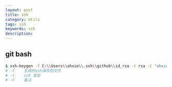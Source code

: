 ```yaml
---
layout: post
title: ssh
category: Utils
tags: ssh
keywords: ssh
description:
---
```


## git bash

```bash
$ ssh-keygen -f C:\\Users\\ahxie\\.ssh\\github\\id_rsa -t rsa -C "ahxieqi@163.com"
# -f    生成的ssh保存的文件
# -t    ssh 类型
# -C    备注
```